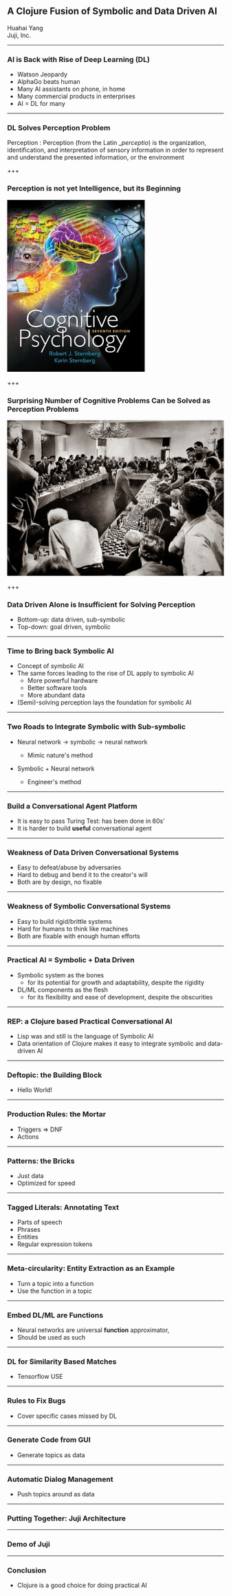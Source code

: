 ## A Clojure Fusion of Symbolic and Data Driven AI

Huahai Yang
<br>
Juji, Inc.

---

### AI is Back with Rise of Deep Learning (DL)

- Watson Jeopardy
- AlphaGo beats human
- Many AI assistants on phone, in home
- Many commercial products in enterprises
- AI = DL for many

---

### DL Solves Perception Problem

Perception
: Perception (from the Latin __perceptio_) is the organization, identification, and interpretation of sensory information in order to represent and understand the presented information, or the environment

+++

### Perception is not yet Intelligence, but its Beginning

![Cognitive Psychology](asset/img/cognitive-psychology.jpg)

+++

### Surprising Number of Cognitive Problems Can be Solved as Perception Problems

![Bobby Fischer](asset/img/BobbyFischer.jpg)


+++

### Data Driven Alone is Insufficient for Solving Perception

- Bottom-up: data driven, sub-symbolic
- Top-down: goal driven, symbolic

---

### Time to Bring back Symbolic AI

- Concept of symbolic AI
- The same forces leading to the rise of DL apply to symbolic AI
  - More powerful hardware
  - Better software tools
  - More abundant data
- (Semi)-solving perception lays the foundation for symbolic AI

---

### Two Roads to Integrate Symbolic with Sub-symbolic

- Neural network -> symbolic -> neural network
  - Mimic nature's method

- Symbolic + Neural network
  - Engineer's method

---

### Build a Conversational Agent Platform

- It is easy to pass Turing Test: has been done in 60s'
- It is harder to build **useful** conversational agent

---

### Weakness of Data Driven Conversational Systems

- Easy to defeat/abuse by adversaries
- Hard to debug and bend it to the creator's will
- Both are by design, no fixable

---

### Weakness of Symbolic Conversational Systems

- Easy to build rigid/brittle systems
- Hard for humans to think like machines
- Both are fixable with enough human efforts

---

### Practical AI = Symbolic + Data Driven

- Symbolic system as the bones
  - for its potential for growth and adaptability, despite the rigidity
- DL/ML components as the flesh
  - for its flexibility and ease of development, despite the obscurities

---

### REP: a Clojure based Practical Conversational AI

- Lisp was and still is the language of Symbolic AI
- Data orientation of Clojure makes it easy to integrate symbolic and data-driven AI

---

### Deftopic: the Building Block

- Hello World!

---

### Production Rules: the Mortar

- Triggers => DNF
- Actions

---

### Patterns: the Bricks

- Just data
- Optimized for speed

---

### Tagged Literals: Annotating Text

- Parts of speech
- Phrases
- Entities
- Regular expression tokens

---

### Meta-circularity: Entity Extraction as an Example

- Turn a topic into a function
- Use the function in a topic

---

### Embed DL/ML are Functions

- Neural networks are universal **function** approximator,
- Should be used as such

---

### DL for Similarity Based Matches

- Tensorflow USE

---

### Rules to Fix Bugs

- Cover specific cases missed by DL

---
###  Generate Code from GUI

- Generate topics as data

---

### Automatic Dialog Management

- Push topics around as data

---

### Putting Together: Juji Architecture

---

### Demo of Juji

---

### Conclusion

- Clojure is a good choice for doing practical AI
